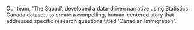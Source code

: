 Our team, 'The Squad', developed a data-driven narrative using Statistics Canada datasets to create a compelling, human-centered story that addressed specific research questions titled 'Canadian Immigration'.
